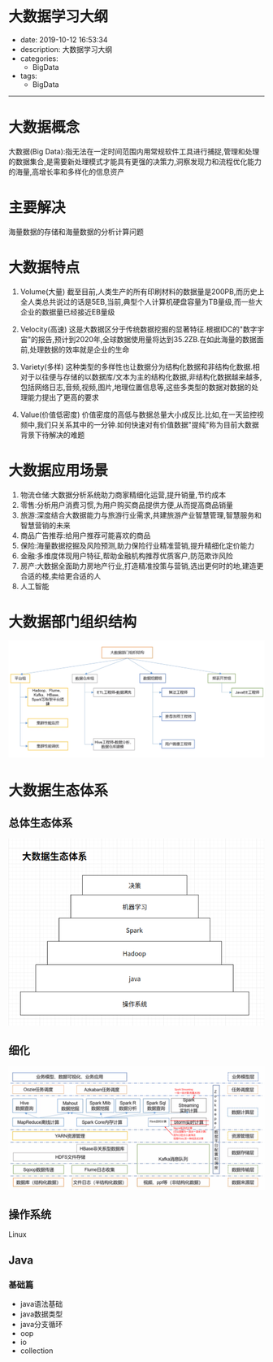 #   大数据学习大纲
+ date: 2019-10-12 16:53:34
+ description: 大数据学习大纲
+ categories:
  - BigData
+ tags:
  - BigData
---
#   大数据概念
大数据(Big Data):指无法在一定时间范围内用常规软件工具进行捕捉,管理和处理的数据集合,是需要新处理模式才能具有更强的决策力,洞察发现力和流程优化能力的海量,高增长率和多样化的信息资产

#   主要解决
海量数据的存储和海量数据的分析计算问题

#   大数据特点
1.  Volume(大量)
截至目前,人类生产的所有印刷材料的数据量是200PB,而历史上全人类总共说过的话是5EB,当前,典型个人计算机硬盘容量为TB量级,而一些大企业的数据量已经接近EB量级

2.  Velocity(高速)
这是大数据区分于传统数据挖掘的显著特征.根据IDC的"数字宇宙"的报告,预计到2020年,全球数据使用量将达到35.2ZB.在如此海量的数据面前,处理数据的效率就是企业的生命

3.  Variety(多样)
这种类型的多样性也让数据分为结构化数据和非结构化数据.相对于以往便与存储的以数据库/文本为主的结构化数据,非结构化数据越来越多,包括网络日志,音频,视频,图片,地理位置信息等,这些多类型的数据对数据的处理能力提出了更高的要求

4.  Value(价值低密度)
价值密度的高低与数据总量大小成反比.比如,在一天监控视频中,我们只关系其中的一分钟.如何快速对有价值数据"提纯"称为目前大数据背景下待解决的难题

#   大数据应用场景
1.  物流仓储:大数据分析系统助力商家精细化运营,提升销量,节约成本
2.  零售:分析用户消费习惯,为用户购买商品提供方便,从而提高商品销量
3.  旅游:深度结合大数据能力与旅游行业需求,共建旅游产业智慧管理,智慧服务和智慧营销的未来
4.  商品广告推荐:给用户推荐可能喜欢的商品
5.  保险:海量数据挖掘及风险预测,助力保险行业精准营销,提升精细化定价能力
6.  金融:多维度体现用户特征,帮助金融机构推荐优质客户,防范欺诈风险
7.  房产:大数据全面助力房地产行业,打造精准投策与营销,选出更何时的地,建造更合适的楼,卖给更合适的人
8.  人工智能

#   大数据部门组织结构

![](../images/2020/05/20200506012.png)


#   大数据生态体系

##  总体生态体系

![](../images/2019/10/20191012002.png)


##  细化

![](../images/2020/05/20200506017.png)





##  操作系统
Linux

##  Java
### 基础篇
+   java语法基础
+   java数据类型
+   java分支循环
+   oop
+   io
+   collection



